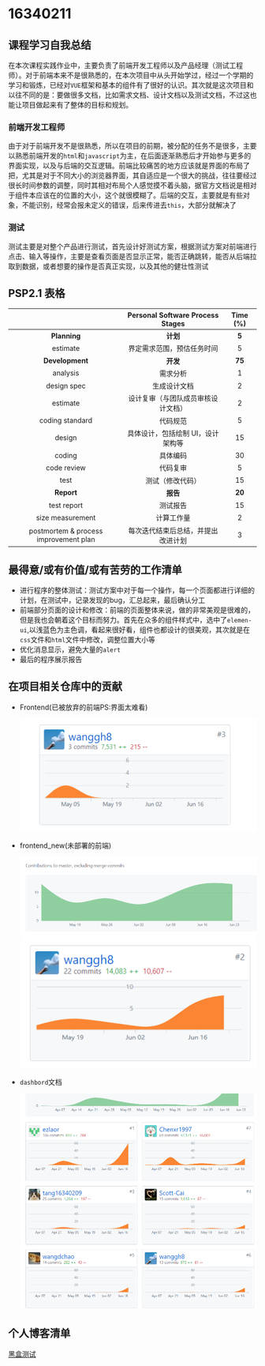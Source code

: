 # 16340211

## 课程学习自我总结

在本次课程实践作业中，主要负责了前端开发工程师以及产品经理（测试工程师）。对于前端本来不是很熟悉的，在本次项目中从头开始学过，经过一个学期的学习和锻炼，已经对`VUE`框架和基本的组件有了很好的认识。其次就是这次项目和以往不同的是：要做很多文档，比如需求文档、设计文档以及测试文档，不过这也能让项目做起来有了整体的目标和规划。

### 前端开发工程师

由于对于前端开发不是很熟悉，所以在项目的前期，被分配的任务不是很多，主要以熟悉前端开发的`html`和`javascript`为主，在后面逐渐熟悉后才开始参与更多的界面实现，以及与后端的交互逻辑。前端比较痛苦的地方应该就是界面的布局了把，尤其是对于不同大小的浏览器界面，其自适应是一个很大的挑战，往往要经过很长时间参数的调整，同时其相对布局个人感觉摸不着头脑，据官方文档说是相对于组件本应该在的位置的大小，这个就很模糊了。后端的交互，主要就是有些对象，不能识别，经常会报未定义的错误，后来传进去`this`，大部分就解决了

### 测试

测试主要是对整个产品进行测试，首先设计好测试方案，根据测试方案对前端进行点击、输入等操作，主要是查看页面是否显示正常，能否正确跳转，能否从后端拉取到数据，或者想要的操作是否真正实现，以及其他的健壮性测试

## PSP2.1 表格

|                                       |  Personal Software Process Stages  | Time (%) |
| :-----------------------------------: | :--------------------------------: | :------: |
|             **Planning**              |              **计划**              |  **5**   |
|               estimate                |     界定需求范围，预估任务时间     |    5     |
|            **Development**            |              **开发**              |  **75**  |
|               analysis                |              需求分析              |    1     |
|              design spec              |            生成设计文档            |    2     |
|               estimate                | 设计复审（与团队成员审核设计文档） |    2     |
|            coding standard            |              代码规范              |    5     |
|                design                 | 具体设计，包括绘制 UI，设计架构等  |    15    |
|                coding                 |              具体编码              |    30    |
|              code review              |              代码复审              |    5     |
|                 test                  |          测试（修改代码）          |    15    |
|              **Report**               |              **报告**              |  **20**  |
|              test report              |              测试报告              |    15    |
|           size measurement            |             计算工作量             |    2     |
| postmortem & process improvement plan | 每次迭代结束后总结，并提出改进计划 |    3     |

## 最得意/或有价值/或有苦劳的工作清单

- 进行程序的整体测试：测试方案中对于每一个操作，每一个页面都进行详细的计划，在测试中，记录发现的bug，汇总起来，最后确认分工
- 前端部分页面的设计和修改：前端的页面整体来说，做的非常美观是很难的，但是我也会朝着这个目标而努力。首先在众多的组件样式中，选中了`elemen-ui`,以浅蓝色为主色调，看起来很好看，组件也都设计的很美观，其次就是在`css`文件和`html`文件中修改，调整位置大小等
- 优化消息显示，避免大量的`alert`
- 最后的程序展示报告

## 在项目相关仓库中的贡献

- Frontend(已被放弃的前端PS:界面太难看)

  ![1561642451159](assets/1561642451159.png)

- frontend_new(未部署的前端)

  ![1561650241157](assets/1561650241157.png)![1561650251744](assets/1561650251744.png)

- `dashbord`文档

  ![1561650335766](assets/1561650335766.png)
  
  

## 个人博客清单

[黑盒测试](https://wanggh8.gitee.io/2019/06/28/SSAD/16340211_tech2)
